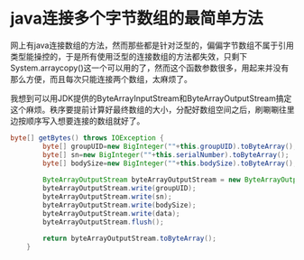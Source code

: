 

#    java连接多个字节数组的最简单方法

网上有java连接数组的方法，然而那些都是针对泛型的，偏偏字节数组不属于引用类型能操控的，于是所有使用泛型的连接数组的方法都失效，只剩下System.arraycopy()这一个可以用的了，然而这个函数参数很多，用起来并没有那么方便，而且每次只能连接两个数组，太麻烦了。

我想到可以用JDK提供的ByteArrayInputStream和ByteArrayOutputStream搞定这个麻烦。秩序要提前计算好最终数组的大小，分配好数组空间之后，刷唰唰往里边按顺序写入想要连接的数组就好了。

```java
byte[] getBytes() throws IOException {
		byte[] groupUID=new BigInteger(""+this.groupUID).toByteArray();
		byte[] sn=new BigInteger(""+this.serialNumber).toByteArray();
		byte[] bodySize=new BigInteger(""+this.bodySize).toByteArray();
		
		ByteArrayOutputStream byteArrayOutputStream = new ByteArrayOutputStream(HEADER_SIZE+data.length);
		byteArrayOutputStream.write(groupUID);
		byteArrayOutputStream.write(sn);
		byteArrayOutputStream.write(bodySize);
		byteArrayOutputStream.write(data);
		byteArrayOutputStream.flush();
		
		return byteArrayOutputStream.toByteArray();
	}
```

